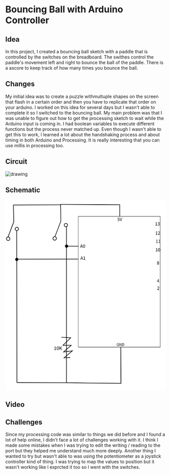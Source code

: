 # Bouncing Ball with Arduino Controller

## Idea

In this project, I created a bouncing ball sketch with a paddle that is controlled by the switches on the breadboard. The swithes control the paddle's movement left and right to bounce the ball of the paddle.
There is a ascore to keep track of how many times you bounce the ball. 

## Changes

My initial idea was to create a puzzle withmultuple shapes on the screen that flash in a certain order and then you have to replicate that order on your arduino. I worked on this idea for several days but I wasn't able to complete it so I switched to the bouncing ball.
My main problem was that I was unable to figure out how to get the processing sketch to wait while the Arduino input is coming in. I had boolean variables to execute different functions but the process never matched up.
Even though I wasn't able to get this to work, I learned a lot about the handshaking process and about timing in both Arduino and Processing. It is really interesting that you can use millis in processing too.

## Circuit

<img src="circuit.png" alt="drawing" width="500"/>

## Schematic

<img src="schematic.png" alt="drawing" width="500"/>

## Video

## Challenges

Since my processing code was similar to things we did before and I found a lot of help online, I didn't face a lot of challenges working with it. I think I made some mistakes when I was trying to edit the writing / reading to the port but they helped me understand much more deeply.
Another thing I wanted to try but wasn't able to was using the potentiometer as a joystick controller kind of thing. I was trying to map the values to position but it wasn't working like I exprcted it too so I went with the switches.
